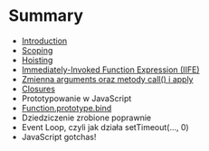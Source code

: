 # Summary

* [Introduction](README.md)
* [Scoping](scoping.md)
* [Hoisting](hoisting.md)
* [Immediately-Invoked Function Expression \(IIFE\)](immediately-invoked-function-expression-iife.md)
* [Zmienna arguments oraz metody call\(\) i apply](zmienna-arguments-oraz-metody-call-i-apply.md)
* [Closures](closures.md)
* Prototypowanie w JavaScript
* [Function.prototype.bind](functionprototypebind.md)
* Dziedziczenie zrobione poprawnie
* Event Loop, czyli jak działa setTimeout\(..., 0\)
* JavaScript gotchas!

